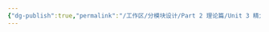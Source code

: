 ```yaml
---
{"dg-publish":true,"permalink":"/工作区/分模块设计/Part 2 理论篇/Unit 3 精力教练的基本方法/","dgPassFrontmatter":true,"noteIcon":"","created":"","updated":""}
---
```

